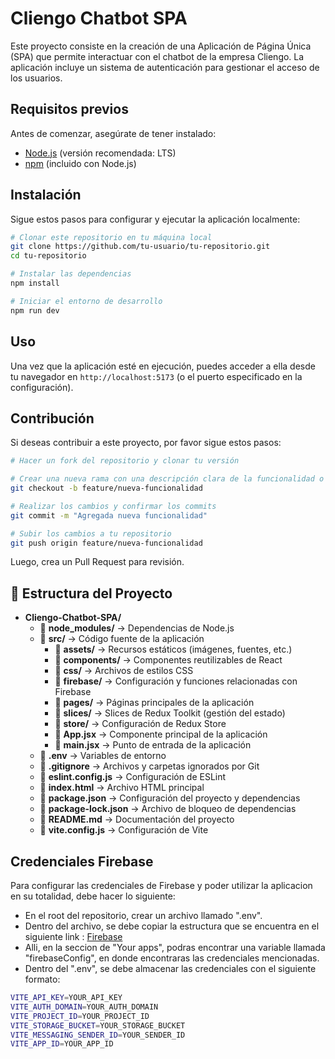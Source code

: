 # Cliengo Chatbot SPA

Este proyecto consiste en la creación de una Aplicación de Página Única (SPA) que permite interactuar con el chatbot de la empresa Cliengo. La aplicación incluye un sistema de autenticación para gestionar el acceso de los usuarios.

## Requisitos previos

Antes de comenzar, asegúrate de tener instalado:

- [Node.js](https://nodejs.org/) (versión recomendada: LTS)
- [npm](https://www.npmjs.com/) (incluido con Node.js)

## Instalación

Sigue estos pasos para configurar y ejecutar la aplicación localmente:

```sh
# Clonar este repositorio en tu máquina local
git clone https://github.com/tu-usuario/tu-repositorio.git
cd tu-repositorio

# Instalar las dependencias
npm install

# Iniciar el entorno de desarrollo
npm run dev
```

## Uso

Una vez que la aplicación esté en ejecución, puedes acceder a ella desde tu navegador en `http://localhost:5173` (o el puerto especificado en la configuración).

## Contribución

Si deseas contribuir a este proyecto, por favor sigue estos pasos:

```sh
# Hacer un fork del repositorio y clonar tu versión

# Crear una nueva rama con una descripción clara de la funcionalidad o corrección
git checkout -b feature/nueva-funcionalidad

# Realizar los cambios y confirmar los commits
git commit -m "Agregada nueva funcionalidad"

# Subir los cambios a tu repositorio
git push origin feature/nueva-funcionalidad
```

Luego, crea un Pull Request para revisión.

## 📁 Estructura del Proyecto

- **Cliengo-Chatbot-SPA/**
  - 📂 **node_modules/** → Dependencias de Node.js  
  - 📂 **src/** → Código fuente de la aplicación  
    - 📂 **assets/** → Recursos estáticos (imágenes, fuentes, etc.)  
    - 📂 **components/** → Componentes reutilizables de React  
    - 📂 **css/** → Archivos de estilos CSS  
    - 📂 **firebase/** → Configuración y funciones relacionadas con Firebase  
    - 📂 **pages/** → Páginas principales de la aplicación  
    - 📂 **slices/** → Slices de Redux Toolkit (gestión del estado)  
    - 📂 **store/** → Configuración de Redux Store  
    - 📄 **App.jsx** → Componente principal de la aplicación  
    - 📄 **main.jsx** → Punto de entrada de la aplicación  
  - 📄 **.env** → Variables de entorno  
  - 📄 **.gitignore** → Archivos y carpetas ignorados por Git  
  - 📄 **eslint.config.js** → Configuración de ESLint  
  - 📄 **index.html** → Archivo HTML principal  
  - 📄 **package.json** → Configuración del proyecto y dependencias  
  - 📄 **package-lock.json** → Archivo de bloqueo de dependencias  
  - 📄 **README.md** → Documentación del proyecto  
  - 📄 **vite.config.js** → Configuración de Vite  

## Credenciales Firebase

Para configurar las credenciales de Firebase y poder utilizar la aplicacion en su totalidad, debe hacer lo siguiente:

- En el root del repositorio, crear un archivo llamado ".env".
- Dentro del archivo, se debe copiar la estructura que se encuentra en el siguiente link : [Firebase](https://console.firebase.google.com/project/atos-ai-agent-dev/settings/general/web:NzdhYzkyZTItMTU5Yy00MjUxLWI2NGQtNjdjOGU3ZjY5Njc5)
- Alli, en la seccion de "Your apps", podras encontrar una variable llamada "firebaseConfig", en donde encontraras las credenciales mencionadas.
- Dentro del ".env", se debe almacenar las credenciales con el siguiente formato:

```sh
VITE_API_KEY=YOUR_API_KEY
VITE_AUTH_DOMAIN=YOUR_AUTH_DOMAIN
VITE_PROJECT_ID=YOUR_PROJECT_ID
VITE_STORAGE_BUCKET=YOUR_STORAGE_BUCKET
VITE_MESSAGING_SENDER_ID=YOUR_SENDER_ID
VITE_APP_ID=YOUR_APP_ID
```




